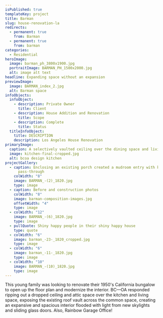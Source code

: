 ```yaml
---
isPublished: true
templateKey: project
title: Barman
slug: house-renovation-la
redirects:
  - permanent: true
    from: Barman
  - permanent: true
    from: barman
categories:
  - Residential
heroImage:
  image: barman_ph_3800x1900.jpg
  portraitImage: BARMAN_PH_1500x2000.jpg
  alt: image alt text
headline: Expanding space without an expansion
previewImage:
  image: BARMAN_index_2.jpg
  alt: Barman space
infoObjects:
  infoObject:
    - description: Private Owner
      title: Client
    - description: House Addition and Renovation
      title: Scope
    - description: Complete
      title: Status
  titleInfoObject:
    title: DESCRIPTION
    description: Los Angeles House Renovation
primaryImage:
  caption: A selectively vaulted ceiling over the dining space and living room
  image: kitchen-final-cropped.jpg
  alt: bcoa design kitchen
projectGallery:
  - caption: Enclosing an existing porch created a mudroom entry with kitchen
      pass-through
    colWidth: "8"
    image: BARMAN_-(2)_1820.jpg
    type: image
  - caption: Before and construction photos
    colWidth: "8"
    image: barman-composition-images.jpg
    offsetWidth: "4"
    type: image
  - colWidth: "12"
    image: BARMAN_-(6)_1820.jpg
    type: image
  - pullQuote: Shiny happy people in their shiny happy house
    type: quote
  - colWidth: "6"
    image: barman_-23-_1820_cropped.jpg
    type: image
  - colWidth: "6"
    image: barman_-11-_1820.jpg
    type: image
  - colWidth: "10"
    image: BARMAN_-(10)_1820.jpg
    type: image
---
```


This young family was looking to renovate their 1950's California bungalow to open up the floor plan and modernize the interior. BC—OA responded ripping out a dropped ceiling and attic space over the kitchen and living space, exposing the existing roof vault across the common space, creating an expansive and spacious interior flooded with light from new skylights and sliding glass doors. Also, Rainbow Garage Office!
